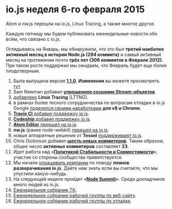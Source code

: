 # io.js неделя 6-го февраля 2015 

Atom и nw.js перешли на io.js, Linux Tracing, а также многое другое.

Каждую пятницу мы будем публиковать еженедельные новости обо всём, что связано с io.js.

Оглядываясь на Январь, мы обнаружили, что это был **третий наиболее активный месяц в истории Node.js (294 коммита)** и самый активный месяц на протяжении почти **трёх лет (308 коммитов в Феврале 2012).** При таком росте поддержки мы ожидаем, что Февраль будет еще более плодотворным.

1. Была выпущена версия **[1.1.0](https://iojs.org/dist/v1.1.0/)**. **Изменения** вы можете просмотреть [тут](https://github.com/iojs/io.js/blob/v1.x/CHANGELOG.md#2015-02-03-version-110-chrisdickinson)
2. Sam Newman добавил **[упрощенное создание Stream-объектов](https://github.com/iojs/io.js/commit/50daee7243a3f987e1a28d93c43f913471d6885a)**.
3. [добавлено](https://github.com/iojs/io.js/pull/702) **Linux Tracing** (LTTNG).
4. в рамках более тесного сотрудничества по вопросам отладки в io.js Google [поделился своими наработками](https://github.com/iojs/io.js/issues/671#issuecomment-73191538) **для v8 и Chrome**.
5. [**Travis CI** добавил поддержку io.js](http://docs.travis-ci.com/user/build-environment-updates/2015-02-03/).
6. [**Codeship** добавил поддержку io.js](https://codeship.com/documentation/languages/nodejs/#iojs).
7. [**Atom Editor** перешел на io.js](https://github.com/atom/atom/releases/tag/v0.177.0).
8. **nw.js** (ранее node-webkit) [перешел на io.js](https://github.com/nwjs/nw.js/issues/2742).
9. новые аппаратные решения от **Tessel** [поддерживают io.js](http://blog.technical.io/post/110115579867/upcoming-hardware-from-technical-machine).
10. Chris Dickinson добавил [**шесть новых коммитеров**](https://github.com/iojs/io.js/issues/680#issuecomment-73089691). Таким образом, общее число **активных коммитеров** составляет **23**.
11. Идет работа над «**[Политикой Стабильности и Совместимости](https://github.com/iojs/io.js/issues/725)**», участие со стороны сообщества приветствуется.
12. Мы начали [опрашивать компании](https://github.com/iojs/roadmap/issues/13) по поводу **планов разворачивания io.js**. Дайте нам знать если вы считаете, что мы упустили какую-нибудь.
13. На следующей неделе пройдет «[**Node Summit**](http://nodesummit.com/)». Среди докладчиков много людей из io.js.
14. [Еженедельное собрание ТК](https://www.youtube.com/watch?v=IhXa2FmtBI4).
15. [Еженедельное собрание рабочей группы по веб-сайту](https://www.youtube.com/watch?v=SBJaXUA0lSY).
16. [Еженедельное собрание рабочей группы по отладке](https://www.youtube.com/watch?v=Oar2yB5SPtA).
